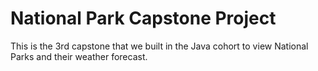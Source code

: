 # National Park Capstone Project

This is the 3rd capstone that we built in the Java cohort to view National Parks and their weather forecast.
